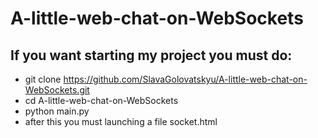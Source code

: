# A-little-web-chat-on-WebSockets 
## If you want starting my project you must do:
* git clone https://github.com/SlavaGolovatskyu/A-little-web-chat-on-WebSockets.git
* cd A-little-web-chat-on-WebSockets
* python main.py
* after this you must launching a file socket.html
